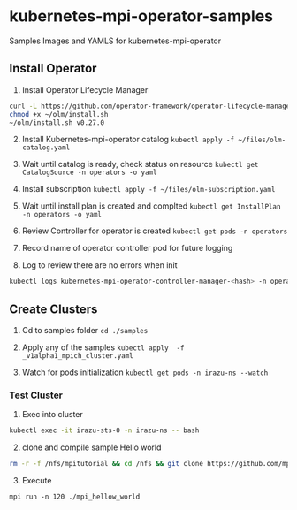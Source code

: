 # kubernetes-mpi-operator-samples
Samples Images and YAMLS for kubernetes-mpi-operator

## Install Operator

1. Install Operator Lifecycle Manager


```bash
curl -L https://github.com/operator-framework/operator-lifecycle-manager/releases/download/v0.27.0/install.sh -o ~/olm/install.sh
chmod +x ~/olm/install.sh
~/olm/install.sh v0.27.0
```

2. Install Kubernetes-mpi-operator catalog `kubectl apply -f ~/files/olm-catalog.yaml`

3. Wait until catalog is ready, check status on resource `kubectl get CatalogSource -n operators -o yaml`

4. Install subscription `kubectl apply -f ~/files/olm-subscription.yaml`

5. Wait until install plan is created and complted `kubectl get InstallPlan -n operators -o yaml`

6. Review Controller for operator is created `kubectl get pods -n operators`

7. Record name of operator controller pod for future logging

8. Log to review there are no errors when init

```bash
kubectl logs kubernetes-mpi-operator-controller-manager-<hash> -n operators
```
## Create Clusters

1. Cd to samples folder `cd ./samples`

2. Apply any of the samples `kubectl apply  -f _v1alpha1_mpich_cluster.yaml`

3. Watch for pods initialization `kubectl get pods -n irazu-ns --watch`

### Test Cluster

1. Exec into cluster

```bash
kubectl exec -it irazu-sts-0 -n irazu-ns -- bash
```

2. clone and compile sample Hello world

```bash
rm -r -f /nfs/mpitutorial && cd /nfs && git clone https://github.com/mpitutorial/mpitutorial && cd /nfs/mpitutorial/tutorials/mpi-hello-world/code && make 
```

3. Execute
```
mpi run -n 120 ./mpi_hellow_world
```